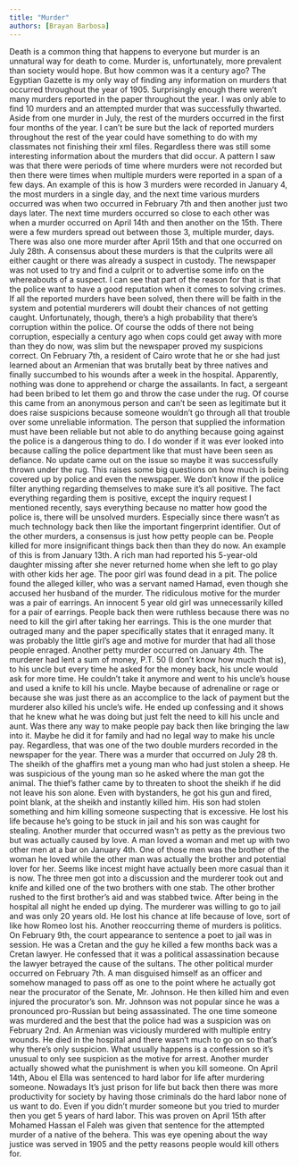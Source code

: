 ```yaml
---
title: "Murder"
authors: [Brayan Barbosa]
---
```


Death is a common thing that happens to everyone but murder is an unnatural way for death to come. Murder is, unfortunately, more prevalent than society would hope. But how common was it a century ago? The Egyptian Gazette is my only way of finding any information on murders that occurred throughout the year of 1905. Surprisingly enough there weren’t many murders reported in the paper throughout the year. I was only able to find 10 murders and an attempted murder that was successfully thwarted. Aside from one murder in July, the rest of the murders occurred in the first four months of the year. I can’t be sure but the lack of reported murders throughout the rest of the year could have something to do with my classmates not finishing their xml files. Regardless there was still some interesting information about the murders that did occur. A pattern I saw was that there were periods of time where murders were not recorded but then there were times when multiple murders were reported in a span of a few days. An example of this is how 3 murders were recorded in January 4, the most murders in a single day, and the next time various murders occurred was when two occurred in February 7th and then another just two days later. The next time murders occurred so close to each other was when a murder occurred on April 14th and then another on the 15th.  There were a few murders spread out between those 3, multiple murder, days. There was also one more murder after April 15th and that one occurred on July 28th. A consensus about these murders is that the culprits were all either caught or there was already a suspect in custody. The newspaper was not used to try and find a culprit or to advertise some info on the whereabouts of a suspect. I can see that part of the reason for that is that the police want to have a good reputation when it comes to solving crimes. If all the reported murders have been solved, then there will be faith in the system and potential murderers will doubt their chances of not getting caught. Unfortunately, though, there’s a high probability that there’s corruption within the police. Of course the odds of there not being corruption, especially a century ago when cops could get away with more than they do now, was slim but the newspaper proved my suspicions correct. On February 7th, a resident of Cairo wrote that he or she had just learned about an Armenian that was brutally beat by three natives and finally succumbed to his wounds after a week in the hospital. Apparently, nothing was done to apprehend or charge the assailants. In fact, a sergeant had been bribed to let them go and throw the case under the rug. Of course this came from an anonymous person and can’t be seen as legitimate but it does raise suspicions because someone wouldn’t go through all that trouble over some unreliable information. The person that supplied the information must have been reliable but not able to do anything because going against the police is a dangerous thing to do. I do wonder if it was ever looked into because calling the police department like that must have been seen as defiance. No update came out on the issue so maybe it was successfully thrown under the rug. This raises some big questions on how much is being covered up by police and even the newspaper. We don’t know if the police filter anything regarding themselves to make sure it’s all positive. The fact everything regarding them is positive, except the inquiry request I mentioned recently, says everything because no matter how good the police is, there will be unsolved murders. Especially since there wasn’t as much technology back then like the important fingerprint identifier. Out of the other murders, a consensus is just how petty people can be. People killed for more insignificant things back then than they do now. An example of this is from January 13th. A rich man had reported his 5-year-old daughter missing after she never returned home when she left to go play with other kids her age. The poor girl was found dead in a pit. The police found the alleged killer, who was a servant named Hamad, even though she accused her husband of the murder. The ridiculous motive for the murder was a pair of earrings. An innocent 5 year old girl was unnecessarily killed for a pair of earrings. People back then were ruthless because there was no need to kill the girl after taking her earrings. This is the one murder that outraged many and the paper specifically states that it enraged many. It was probably the little girl’s age and motive for murder that had all those people enraged. Another petty murder occurred on January 4th. The murderer had lent a sum of money, P.T. 50 (I don’t know how much that is), to his uncle but every time he asked for the money back, his uncle would ask for more time. He couldn’t take it anymore and went to his uncle’s house and used a knife to kill his uncle. Maybe because of adrenaline or rage or because she was just there as an accomplice to the lack of payment but the murderer also killed his uncle’s wife. He ended up confessing and it shows that he knew what he was doing but just felt the need to kill his uncle and aunt. Was there any way to make people pay back then like bringing the law into it. Maybe he did it for family and had no legal way to make his uncle pay. Regardless, that was one of the two double murders recorded in the newspaper for the year. There was a murder that occurred on July 28 th. The sheikh of the ghaffirs met a young man who had just stolen a sheep. He was suspicious of the young man so he asked where the man got the animal. The thief’s father came by to threaten to shoot the sheikh if he did not leave his son alone. Even with bystanders, he got his gun and fired, point blank, at the sheikh and instantly killed him. His son had stolen something and him killing someone suspecting that is excessive. He lost his life because he’s going to be stuck in jail and his son was caught for stealing.  Another murder that occurred wasn’t as petty as the previous two but was actually caused by love. A man loved a woman and met up with two other men at a bar on January 4th. One of those men was the brother of the woman he loved while the other man was actually the brother and potential lover for her. Seems like incest might have actually been more casual than it is now. The three men got into a discussion and the murderer took out and knife and killed one of the two brothers with one stab. The other brother rushed to the first brother’s aid and was stabbed twice. After being in the hospital all night he ended up dying. The murderer was willing to go to jail and was only 20 years old. He lost his chance at life because of love, sort of like how Romeo lost his. Another reoccurring theme of murders is politics. On February 9th, the court appearance to sentence a poet to jail was in session. He was a Cretan and the guy he killed a few months back was a Cretan lawyer. He confessed that it was a political assassination because the lawyer betrayed the cause of the sultans. The other political murder occurred on February 7th. A man disguised himself as an officer and somehow managed to pass off as one to the point where he actually got near the procurator of the Senate, Mr. Johnson. He then killed him and even injured the procurator’s son. Mr. Johnson was not popular since he was a pronounced pro-Russian but being assassinated. The one time someone was murdered and the best that the police had was a suspicion was on February 2nd. An Armenian was viciously murdered with multiple entry wounds. He died in the hospital and there wasn’t much to go on so that’s why there’s only suspicion. What usually happens is a confession so it’s unusual to only see suspicion as the motive for arrest. Another murder actually showed what the punishment is when you kill someone. On April 14th, Abou el Ella was sentenced to hard labor for life after murdering someone. Nowadays It’s just prison for life but back then there was more productivity for society by having those criminals do the hard labor none of us want to do. Even if you didn’t murder someone but you tried to murder then you get 5 years of hard labor. This was proven on April 15th after Mohamed Hassan el Faleh was given that sentence for the attempted murder of a native of the behera. This was eye opening about the way justice was served in 1905 and the petty reasons people would kill others for.

